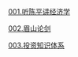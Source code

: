 [001.听陈平讲经济学](https://www.bilibili.com/video/BV1dJ411e75b/?spm_id_from=333.788.recommend_more_video.0)

[002.眉山论剑](https://www.bilibili.com/medialist/play/ml970658899)

[003.投资知识体系](https://youzhiyouxing.cn/topics/skeleton/nodes/28)
